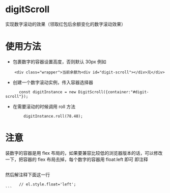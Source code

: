# digitScroll

实现数字滚动的效果（领取红包后余额变化的数字滚动效果）

# 使用方法

- 包裹数字的容器设置高度，否则默认 30px
  例如

```
    <div class="wrapper">当前余额为<div id="digit-scroll"></div>元</div>
```

- 创建一个数字滚动实例，传入容器选择器

```
      const digitInstance = new DigitScroll({container:"#digit-scroll"});
```

- 在需要滚动的时候调用 roll 方法

```
        digitInstance.roll(78.48);
```

# 注意

装数字的容器是用 flex 布局的，如果要兼容比较低的浏览器版本的话，可以修改一下，把容器的 flex 布局去掉，每个数字的容器用 float:left 即可
即注释

```this.container.style.display = "flex";

```

然后解注释下面这一行

````
      // el.style.float='left';
```

